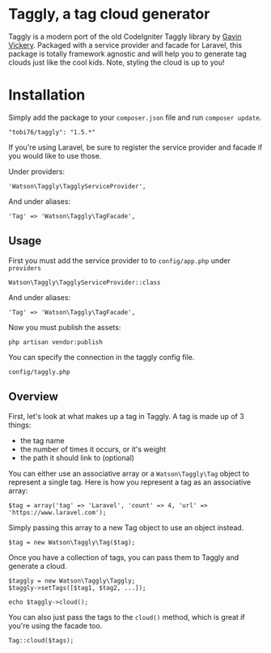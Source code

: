 Taggly, a tag cloud generator
=============================

Taggly is a modern port of the old CodeIgniter Taggly library by [Gavin Vickery](http://qompile.com/resources-downloads). Packaged with a service provider and facade for Laravel, this package is totally framework agnostic and will help you to generate tag clouds just like the cool kids. Note, styling the cloud is up to you!

# Installation

Simply add the package to your `composer.json` file and run `composer update`.

```
"tobi76/taggly": "1.5.*"
```

If you're using Laravel, be sure to register the service provider and facade if you would like to use those.

Under providers:

```
'Watson\Taggly\TagglyServiceProvider',
```

And under aliases:

```
'Tag' => 'Watson\Taggly\TagFacade',
```

## Usage

First you must add the service provider to to `config/app.php` under `providers`

```
Watson\Taggly\TagglyServiceProvider::class
```

And under aliases:

```
'Tag' => 'Watson\Taggly\TagFacade',
```

Now you must publish the assets:

```
php artisan vendor:publish
```

You can specify the connection in the taggly config file.

    config/taggly.php



## Overview

First, let's look at what makes up a tag in Taggly. A tag is made up of 3 things:

* the tag name
* the number of times it occurs, or it's weight
* the path it should link to (optional)

You can either use an associative array or a `Watson\Taggly\Tag` object to represent a single tag. Here is how you represent a tag as an associative array:

    $tag = array('tag' => 'Laravel', 'count' => 4, 'url' => 'https://www.laravel.com');

Simply passing this array to a new Tag object to use an object instead.

    $tag = new Watson\Taggly\Tag($tag);

Once you have a collection of tags, you can pass them to Taggly and generate a cloud.

    $taggly = new Watson\Taggly\Taggly;
    $taggly->setTags([$tag1, $tag2, ...]);

    echo $taggly->cloud();

You can also just pass the tags to the `cloud()` method, which is great if you're using the facade too.

    Tag::cloud($tags);
